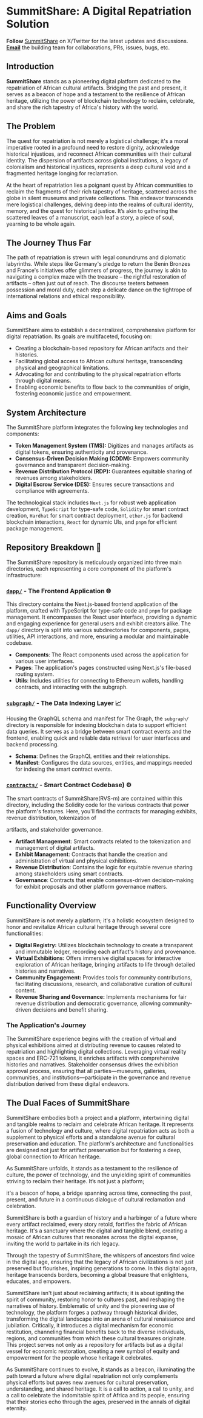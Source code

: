 # SummitShare: A Digital Repatriation Solution
**Follow** [SummitShare](https://twitter.com/summitshare_zm) on X/Twitter for the latest updates and discussions.
[**Email**](mailto:summitshare.eth@gmail.com) the building team for collaborations, PRs, issues, bugs, etc. 


## Introduction

**SummitShare** stands as a pioneering digital platform dedicated to the repatriation of African cultural artifacts. Bridging the past and present, it serves as a beacon of hope and a testament to the resilience of African heritage, utilizing the power of blockchain technology to reclaim, celebrate, and share the rich tapestry of Africa's history with the world.

## The Problem

The quest for repatriation is not merely a logistical challenge; it's a moral imperative rooted in a profound need to restore dignity, acknowledge historical injustices, and reconnect African communities with their cultural identity. The dispersion of artifacts across global institutions, a legacy of colonialism and historical injustices, represents a deep cultural void and a fragmented heritage longing for reclamation.


At the heart of repatriation lies a poignant quest by African communities to reclaim the fragments of their rich tapestry of heritage, scattered across the globe in silent museums and private collections. This endeavor transcends mere logistical challenges, delving deep into the realms of cultural identity, memory, and the quest for historical justice. It’s akin to gathering the scattered leaves of a manuscript, each leaf a story, a piece of soul, yearning to be whole again.

## The Journey Thus Far
The path of repatriation is strewn with legal conundrums and diplomatic labyrinths. While steps like Germany's pledge to return the Benin Bronzes and France's initiatives offer glimmers of progress, the journey is akin to navigating a complex maze with the treasure – the rightful restoration of artifacts – often just out of reach. The discourse teeters between possession and moral duty, each step a delicate dance on the tightrope of international relations and ethical responsibility.

## Aims and Goals

SummitShare aims to establish a decentralized, comprehensive platform for digital repatriation. Its goals are multifaceted, focusing on:
- Creating a blockchain-based repository for African artifacts and their histories.
- Facilitating global access to African cultural heritage, transcending physical and geographical limitations.
- Advocating for and contributing to the physical repatriation efforts through digital means.
- Enabling economic benefits to flow back to the communities of origin, fostering economic justice and empowerment.

## System Architecture

The SummitShare platform integrates the following key technologies and components:

- **Token Management System (TMS):** Digitizes and manages artifacts as digital tokens, ensuring authenticity and provenance.
- **Consensus-Driven Decision Making (CDDM):** Empowers community governance and transparent decision-making.
- **Revenue Distribution Protocol (RDP):** Guarantees equitable sharing of revenues among stakeholders.
- **Digital Escrow Service (DES):** Ensures secure transactions and compliance with agreements.

The technological stack includes `Next.js` for robust web application development, `TypeScript` for type-safe code, `Solidity` for smart contract creation, `Hardhat` for smart contract deployment, `ether.js` for backend blockchain interactions, `React` for dynamic UIs, and `pnpm` for efficient package management.

## Repository Breakdown 📂

The SummitShare repository is meticulously organized into three main directories, each representing a core component of the platform's infrastructure:

### [`dapp/`](https://github.com/bicos-io01/Revenue-Sharing-Source/tree/Central/packages/dapp) - The Frontend Application 🌐
This directory contains the Next.js-based frontend application of the platform, crafted with TypeScript for type-safe code and `pnpm` for package management. It encompasses the React user interface, providing a dynamic and engaging experience for general users and exhibit creators alike. The `dapp/` directory is split into various subdirectories for components, pages, utilities, API interactions, and more, ensuring a modular and maintainable codebase.

- **Components**: The React components used across the application for various user interfaces.
- **Pages**: The application's pages constructed using Next.js's file-based routing system.
- **Utils**: Includes utilities for connecting to Ethereum wallets, handling contracts, and interacting with the subgraph.

### [`subgraph/`](https://github.com/bicos-io01/Revenue-Sharing-Source/tree/Central/packages/subgraph) - The Data Indexing Layer 📈
Housing the GraphQL schema and manifest for The Graph, the `subgraph/` directory is responsible for indexing blockchain data to support efficient data queries. It serves as a bridge between smart contract events and the frontend, enabling quick and reliable data retrieval for user interfaces and backend processing.

- **Schema**: Defines the GraphQL entities and their relationships.
- **Manifest**: Configures the data sources, entities, and mappings needed for indexing the smart contract events.

### [`contracts/`](https://github.com/github.com/SummitShare/SummitShare/tree/Central/packages/contracts) - Smart Contract Codebase) ⚙️
The smart contracts of SummitShare(RVS-m) are contained within this directory, including the Solidity code for the various contracts that power the platform's features. Here, you'll find the contracts for managing exhibits, revenue distribution, tokenization of

artifacts, and stakeholder governance.

- **Artifact Management**: Smart contracts related to the tokenization and management of digital artifacts.
- **Exhibit Management**: Contracts that handle the creation and administration of virtual and physical exhibitions.
- **Revenue Distribution**: Contains the logic for equitable revenue sharing among stakeholders using smart contracts.
- **Governance**: Contracts that enable consensus-driven decision-making for exhibit proposals and other platform governance matters.


## Functionality Overview

SummitShare is not merely a platform; it's a holistic ecosystem designed to honor and revitalize African cultural heritage through several core functionalities:

- **Digital Registry:** Utilizes blockchain technology to create a transparent and immutable ledger, recording each artifact's history and provenance.
- **Virtual Exhibitions:** Offers immersive digital spaces for interactive exploration of African heritage, bringing artifacts to life through detailed histories and narratives.
- **Community Engagement:** Provides tools for community contributions, facilitating discussions, research, and collaborative curation of cultural content.
- **Revenue Sharing and Governance:** Implements mechanisms for fair revenue distribution and democratic governance, allowing community-driven decisions and benefit sharing.

### The Application's Journey

The SummitShare experience begins with the creation of virtual and physical exhibitions aimed at distributing revenue to causes related to repatriation and highlighting digital collections. Leveraging virtual reality spaces and ERC-721 tokens, it enriches artifacts with comprehensive histories and narratives. Stakeholder consensus drives the exhibition approval process, ensuring that all parties—museums, galleries, communities, and institutions—participate in the governance and revenue distribution derived from these digital endeavors.

## The Dual Faces of SummitShare

SummitShare embodies both a project and a platform, intertwining digital and tangible realms to reclaim and celebrate African heritage. It represents a fusion of technology and culture, where digital repatriation acts as both a supplement to physical efforts and a standalone avenue for cultural preservation and education. The platform's architecture and functionalities are designed not just for artifact preservation but for fostering a deep, global connection to African heritage.



As SummitShare unfolds, it stands as a testament to the resilience of culture, the power of technology, and the unyielding spirit of communities striving to reclaim their heritage. It’s not just a platform;

it's a beacon of hope, a bridge spanning across time, connecting the past, present, and future in a continuous dialogue of cultural reclamation and celebration.

SummitShare is both a guardian of history and a harbinger of a future where every artifact reclaimed, every story retold, fortifies the fabric of African heritage. It's a sanctuary where the digital and tangible blend, creating a mosaic of African cultures that resonates across the digital expanse, inviting the world to partake in its rich legacy.

Through the tapestry of SummitShare, the whispers of ancestors find voice in the digital age, ensuring that the legacy of African civilizations is not just preserved but flourishes, inspiring generations to come. In this digital agora, heritage transcends borders, becoming a global treasure that enlightens, educates, and empowers.

SummitShare isn't just about reclaiming artifacts; it is about igniting the spirit of community, restoring honor to cultures past, and reshaping the narratives of history. Emblematic of unity and the pioneering use of technology, the platform forges a pathway through historical divides, transforming the digital landscape into an arena of cultural renaissance and jubilation. Critically, it introduces a digital mechanism for economic restitution, channeling financial benefits back to the diverse individuals, regions, and communities from which these cultural treasures originate. This project serves not only as a repository for artifacts but as a digital vessel for economic restoration, creating a new symbol of equity and empowerment for the people whose heritage it celebrates.

As SummitShare continues to evolve, it stands as a beacon, illuminating the path toward a future where digital repatriation not only complements physical efforts but paves new avenues for cultural preservation, understanding, and shared heritage. It is a call to action, a call to unity, and a call to celebrate the indomitable spirit of Africa and its people, ensuring that their stories echo through the ages, preserved in the annals of digital eternity.
